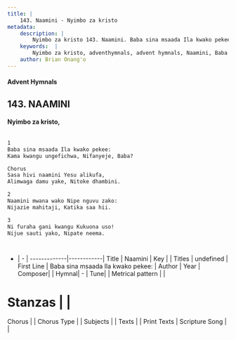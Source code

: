 ```yaml
---
title: |
    143. Naamini - Nyimbo za kristo
metadata:
    description: |
        Nyimbo za kristo 143. Naamini. Baba sina msaada Ila kwako pekee:  Kama kwangu ungefichwa, Nifanyeje, Baba?  Chorus Sasa hivi naamini Yesu alikufa, Alimwaga damu yake, Nitoke dhambini.  
    keywords:  |
        Nyimbo za kristo, adventhymnals, advent hymnals, Naamini, Baba sina msaada Ila kwako pekee: . 
    author: Brian Onang'o
---
```


#### Advent Hymnals
## 143. NAAMINI
####  Nyimbo za kristo,

```txt

1
Baba sina msaada Ila kwako pekee: 
Kama kwangu ungefichwa, Nifanyeje, Baba?

Chorus
Sasa hivi naamini Yesu alikufa,
Alimwaga damu yake, Nitoke dhambini.

2
Naamini mwana wako Nipe nguvu zako: 
Nijazie mahitaji, Katika saa hii.

3
Ni furaha gani kwangu Kukuona uso! 
Nijue sauti yako, Nipate neema.




```

- |   -  |
-------------|------------|
Title | Naamini |
Key |  |
Titles | undefined |
First Line | Baba sina msaada Ila kwako pekee:  |
Author | 
Year | 
Composer| |
Hymnal|  - |
Tune|  |
Metrical pattern | |
# Stanzas |  |
Chorus |  |
Chorus Type |  |
Subjects | |
Texts |  |
Print Texts | 
Scripture Song |  |
    
